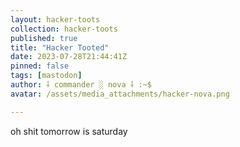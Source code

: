 ```yaml
---
layout: hacker-toots
collection: hacker-toots
published: true
title: "Hacker Tooted"
date: 2023-07-28T21:44:41Z
pinned: false
tags: [mastodon]
author: ⸸ commander ░ nova ⸸ :~$
avatar: /assets/media_attachments/hacker-nova.png

---
```


<p>oh shit tomorrow is saturday</p>


